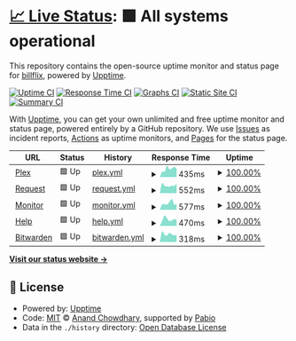 # [📈 Live Status](https://billflix.github.io/upptime): <!--live status--> **🟩 All systems operational**

This repository contains the open-source uptime monitor and status page for [billflix](https://billflix.github.io/upptime), powered by [Upptime](https://github.com/upptime/upptime).

[![Uptime CI](https://github.com/billflix/upptime/workflows/Uptime%20CI/badge.svg)](https://github.com/billflix/upptime/actions?query=workflow%3A%22Uptime+CI%22)
[![Response Time CI](https://github.com/billflix/upptime/workflows/Response%20Time%20CI/badge.svg)](https://github.com/billflix/upptime/actions?query=workflow%3A%22Response+Time+CI%22)
[![Graphs CI](https://github.com/billflix/upptime/workflows/Graphs%20CI/badge.svg)](https://github.com/billflix/upptime/actions?query=workflow%3A%22Graphs+CI%22)
[![Static Site CI](https://github.com/billflix/upptime/workflows/Static%20Site%20CI/badge.svg)](https://github.com/billflix/upptime/actions?query=workflow%3A%22Static+Site+CI%22)
[![Summary CI](https://github.com/billflix/upptime/workflows/Summary%20CI/badge.svg)](https://github.com/billflix/upptime/actions?query=workflow%3A%22Summary+CI%22)

With [Upptime](https://upptime.js.org), you can get your own unlimited and free uptime monitor and status page, powered entirely by a GitHub repository. We use [Issues](https://github.com/billflix/upptime/issues) as incident reports, [Actions](https://github.com/billflix/upptime/actions) as uptime monitors, and [Pages](https://billflix.github.io/upptime) for the status page.

<!--start: status pages-->
<!-- This summary is generated by Upptime (https://github.com/upptime/upptime) -->
<!-- Do not edit this manually, your changes will be overwritten -->
<!-- prettier-ignore -->
| URL | Status | History | Response Time | Uptime |
| --- | ------ | ------- | ------------- | ------ |
| <img alt="" src="https://icons.duckduckgo.com/ip3/plex.billflix.media.ico" height="13"> [Plex](https://plex.billflix.media) | 🟩 Up | [plex.yml](https://github.com/billflix/upptime/commits/HEAD/history/plex.yml) | <details><summary><img alt="Response time graph" src="./graphs/plex/response-time-week.png" height="20"> 435ms</summary><br><a href="https://billflix.github.io/upptime/history/plex"><img alt="Response time 354" src="https://img.shields.io/endpoint?url=https%3A%2F%2Fraw.githubusercontent.com%2Fbillflix%2Fupptime%2FHEAD%2Fapi%2Fplex%2Fresponse-time.json"></a><br><a href="https://billflix.github.io/upptime/history/plex"><img alt="24-hour response time 302" src="https://img.shields.io/endpoint?url=https%3A%2F%2Fraw.githubusercontent.com%2Fbillflix%2Fupptime%2FHEAD%2Fapi%2Fplex%2Fresponse-time-day.json"></a><br><a href="https://billflix.github.io/upptime/history/plex"><img alt="7-day response time 435" src="https://img.shields.io/endpoint?url=https%3A%2F%2Fraw.githubusercontent.com%2Fbillflix%2Fupptime%2FHEAD%2Fapi%2Fplex%2Fresponse-time-week.json"></a><br><a href="https://billflix.github.io/upptime/history/plex"><img alt="30-day response time 389" src="https://img.shields.io/endpoint?url=https%3A%2F%2Fraw.githubusercontent.com%2Fbillflix%2Fupptime%2FHEAD%2Fapi%2Fplex%2Fresponse-time-month.json"></a><br><a href="https://billflix.github.io/upptime/history/plex"><img alt="1-year response time 353" src="https://img.shields.io/endpoint?url=https%3A%2F%2Fraw.githubusercontent.com%2Fbillflix%2Fupptime%2FHEAD%2Fapi%2Fplex%2Fresponse-time-year.json"></a></details> | <details><summary><a href="https://billflix.github.io/upptime/history/plex">100.00%</a></summary><a href="https://billflix.github.io/upptime/history/plex"><img alt="All-time uptime 99.11%" src="https://img.shields.io/endpoint?url=https%3A%2F%2Fraw.githubusercontent.com%2Fbillflix%2Fupptime%2FHEAD%2Fapi%2Fplex%2Fuptime.json"></a><br><a href="https://billflix.github.io/upptime/history/plex"><img alt="24-hour uptime 100.00%" src="https://img.shields.io/endpoint?url=https%3A%2F%2Fraw.githubusercontent.com%2Fbillflix%2Fupptime%2FHEAD%2Fapi%2Fplex%2Fuptime-day.json"></a><br><a href="https://billflix.github.io/upptime/history/plex"><img alt="7-day uptime 100.00%" src="https://img.shields.io/endpoint?url=https%3A%2F%2Fraw.githubusercontent.com%2Fbillflix%2Fupptime%2FHEAD%2Fapi%2Fplex%2Fuptime-week.json"></a><br><a href="https://billflix.github.io/upptime/history/plex"><img alt="30-day uptime 100.00%" src="https://img.shields.io/endpoint?url=https%3A%2F%2Fraw.githubusercontent.com%2Fbillflix%2Fupptime%2FHEAD%2Fapi%2Fplex%2Fuptime-month.json"></a><br><a href="https://billflix.github.io/upptime/history/plex"><img alt="1-year uptime 99.05%" src="https://img.shields.io/endpoint?url=https%3A%2F%2Fraw.githubusercontent.com%2Fbillflix%2Fupptime%2FHEAD%2Fapi%2Fplex%2Fuptime-year.json"></a></details>
| <img alt="" src="https://icons.duckduckgo.com/ip3/request.billflix.media.ico" height="13"> [Request](https://request.billflix.media) | 🟩 Up | [request.yml](https://github.com/billflix/upptime/commits/HEAD/history/request.yml) | <details><summary><img alt="Response time graph" src="./graphs/request/response-time-week.png" height="20"> 552ms</summary><br><a href="https://billflix.github.io/upptime/history/request"><img alt="Response time 516" src="https://img.shields.io/endpoint?url=https%3A%2F%2Fraw.githubusercontent.com%2Fbillflix%2Fupptime%2FHEAD%2Fapi%2Frequest%2Fresponse-time.json"></a><br><a href="https://billflix.github.io/upptime/history/request"><img alt="24-hour response time 725" src="https://img.shields.io/endpoint?url=https%3A%2F%2Fraw.githubusercontent.com%2Fbillflix%2Fupptime%2FHEAD%2Fapi%2Frequest%2Fresponse-time-day.json"></a><br><a href="https://billflix.github.io/upptime/history/request"><img alt="7-day response time 552" src="https://img.shields.io/endpoint?url=https%3A%2F%2Fraw.githubusercontent.com%2Fbillflix%2Fupptime%2FHEAD%2Fapi%2Frequest%2Fresponse-time-week.json"></a><br><a href="https://billflix.github.io/upptime/history/request"><img alt="30-day response time 546" src="https://img.shields.io/endpoint?url=https%3A%2F%2Fraw.githubusercontent.com%2Fbillflix%2Fupptime%2FHEAD%2Fapi%2Frequest%2Fresponse-time-month.json"></a><br><a href="https://billflix.github.io/upptime/history/request"><img alt="1-year response time 519" src="https://img.shields.io/endpoint?url=https%3A%2F%2Fraw.githubusercontent.com%2Fbillflix%2Fupptime%2FHEAD%2Fapi%2Frequest%2Fresponse-time-year.json"></a></details> | <details><summary><a href="https://billflix.github.io/upptime/history/request">100.00%</a></summary><a href="https://billflix.github.io/upptime/history/request"><img alt="All-time uptime 99.11%" src="https://img.shields.io/endpoint?url=https%3A%2F%2Fraw.githubusercontent.com%2Fbillflix%2Fupptime%2FHEAD%2Fapi%2Frequest%2Fuptime.json"></a><br><a href="https://billflix.github.io/upptime/history/request"><img alt="24-hour uptime 100.00%" src="https://img.shields.io/endpoint?url=https%3A%2F%2Fraw.githubusercontent.com%2Fbillflix%2Fupptime%2FHEAD%2Fapi%2Frequest%2Fuptime-day.json"></a><br><a href="https://billflix.github.io/upptime/history/request"><img alt="7-day uptime 100.00%" src="https://img.shields.io/endpoint?url=https%3A%2F%2Fraw.githubusercontent.com%2Fbillflix%2Fupptime%2FHEAD%2Fapi%2Frequest%2Fuptime-week.json"></a><br><a href="https://billflix.github.io/upptime/history/request"><img alt="30-day uptime 100.00%" src="https://img.shields.io/endpoint?url=https%3A%2F%2Fraw.githubusercontent.com%2Fbillflix%2Fupptime%2FHEAD%2Fapi%2Frequest%2Fuptime-month.json"></a><br><a href="https://billflix.github.io/upptime/history/request"><img alt="1-year uptime 99.05%" src="https://img.shields.io/endpoint?url=https%3A%2F%2Fraw.githubusercontent.com%2Fbillflix%2Fupptime%2FHEAD%2Fapi%2Frequest%2Fuptime-year.json"></a></details>
| <img alt="" src="https://icons.duckduckgo.com/ip3/monitor.billflix.media.ico" height="13"> [Monitor](https://monitor.billflix.media) | 🟩 Up | [monitor.yml](https://github.com/billflix/upptime/commits/HEAD/history/monitor.yml) | <details><summary><img alt="Response time graph" src="./graphs/monitor/response-time-week.png" height="20"> 577ms</summary><br><a href="https://billflix.github.io/upptime/history/monitor"><img alt="Response time 470" src="https://img.shields.io/endpoint?url=https%3A%2F%2Fraw.githubusercontent.com%2Fbillflix%2Fupptime%2FHEAD%2Fapi%2Fmonitor%2Fresponse-time.json"></a><br><a href="https://billflix.github.io/upptime/history/monitor"><img alt="24-hour response time 471" src="https://img.shields.io/endpoint?url=https%3A%2F%2Fraw.githubusercontent.com%2Fbillflix%2Fupptime%2FHEAD%2Fapi%2Fmonitor%2Fresponse-time-day.json"></a><br><a href="https://billflix.github.io/upptime/history/monitor"><img alt="7-day response time 577" src="https://img.shields.io/endpoint?url=https%3A%2F%2Fraw.githubusercontent.com%2Fbillflix%2Fupptime%2FHEAD%2Fapi%2Fmonitor%2Fresponse-time-week.json"></a><br><a href="https://billflix.github.io/upptime/history/monitor"><img alt="30-day response time 521" src="https://img.shields.io/endpoint?url=https%3A%2F%2Fraw.githubusercontent.com%2Fbillflix%2Fupptime%2FHEAD%2Fapi%2Fmonitor%2Fresponse-time-month.json"></a><br><a href="https://billflix.github.io/upptime/history/monitor"><img alt="1-year response time 471" src="https://img.shields.io/endpoint?url=https%3A%2F%2Fraw.githubusercontent.com%2Fbillflix%2Fupptime%2FHEAD%2Fapi%2Fmonitor%2Fresponse-time-year.json"></a></details> | <details><summary><a href="https://billflix.github.io/upptime/history/monitor">100.00%</a></summary><a href="https://billflix.github.io/upptime/history/monitor"><img alt="All-time uptime 99.11%" src="https://img.shields.io/endpoint?url=https%3A%2F%2Fraw.githubusercontent.com%2Fbillflix%2Fupptime%2FHEAD%2Fapi%2Fmonitor%2Fuptime.json"></a><br><a href="https://billflix.github.io/upptime/history/monitor"><img alt="24-hour uptime 100.00%" src="https://img.shields.io/endpoint?url=https%3A%2F%2Fraw.githubusercontent.com%2Fbillflix%2Fupptime%2FHEAD%2Fapi%2Fmonitor%2Fuptime-day.json"></a><br><a href="https://billflix.github.io/upptime/history/monitor"><img alt="7-day uptime 100.00%" src="https://img.shields.io/endpoint?url=https%3A%2F%2Fraw.githubusercontent.com%2Fbillflix%2Fupptime%2FHEAD%2Fapi%2Fmonitor%2Fuptime-week.json"></a><br><a href="https://billflix.github.io/upptime/history/monitor"><img alt="30-day uptime 100.00%" src="https://img.shields.io/endpoint?url=https%3A%2F%2Fraw.githubusercontent.com%2Fbillflix%2Fupptime%2FHEAD%2Fapi%2Fmonitor%2Fuptime-month.json"></a><br><a href="https://billflix.github.io/upptime/history/monitor"><img alt="1-year uptime 99.05%" src="https://img.shields.io/endpoint?url=https%3A%2F%2Fraw.githubusercontent.com%2Fbillflix%2Fupptime%2FHEAD%2Fapi%2Fmonitor%2Fuptime-year.json"></a></details>
| <img alt="" src="https://icons.duckduckgo.com/ip3/help.billflix.media.ico" height="13"> [Help](https://help.billflix.media) | 🟩 Up | [help.yml](https://github.com/billflix/upptime/commits/HEAD/history/help.yml) | <details><summary><img alt="Response time graph" src="./graphs/help/response-time-week.png" height="20"> 470ms</summary><br><a href="https://billflix.github.io/upptime/history/help"><img alt="Response time 405" src="https://img.shields.io/endpoint?url=https%3A%2F%2Fraw.githubusercontent.com%2Fbillflix%2Fupptime%2FHEAD%2Fapi%2Fhelp%2Fresponse-time.json"></a><br><a href="https://billflix.github.io/upptime/history/help"><img alt="24-hour response time 396" src="https://img.shields.io/endpoint?url=https%3A%2F%2Fraw.githubusercontent.com%2Fbillflix%2Fupptime%2FHEAD%2Fapi%2Fhelp%2Fresponse-time-day.json"></a><br><a href="https://billflix.github.io/upptime/history/help"><img alt="7-day response time 470" src="https://img.shields.io/endpoint?url=https%3A%2F%2Fraw.githubusercontent.com%2Fbillflix%2Fupptime%2FHEAD%2Fapi%2Fhelp%2Fresponse-time-week.json"></a><br><a href="https://billflix.github.io/upptime/history/help"><img alt="30-day response time 405" src="https://img.shields.io/endpoint?url=https%3A%2F%2Fraw.githubusercontent.com%2Fbillflix%2Fupptime%2FHEAD%2Fapi%2Fhelp%2Fresponse-time-month.json"></a><br><a href="https://billflix.github.io/upptime/history/help"><img alt="1-year response time 409" src="https://img.shields.io/endpoint?url=https%3A%2F%2Fraw.githubusercontent.com%2Fbillflix%2Fupptime%2FHEAD%2Fapi%2Fhelp%2Fresponse-time-year.json"></a></details> | <details><summary><a href="https://billflix.github.io/upptime/history/help">100.00%</a></summary><a href="https://billflix.github.io/upptime/history/help"><img alt="All-time uptime 99.11%" src="https://img.shields.io/endpoint?url=https%3A%2F%2Fraw.githubusercontent.com%2Fbillflix%2Fupptime%2FHEAD%2Fapi%2Fhelp%2Fuptime.json"></a><br><a href="https://billflix.github.io/upptime/history/help"><img alt="24-hour uptime 100.00%" src="https://img.shields.io/endpoint?url=https%3A%2F%2Fraw.githubusercontent.com%2Fbillflix%2Fupptime%2FHEAD%2Fapi%2Fhelp%2Fuptime-day.json"></a><br><a href="https://billflix.github.io/upptime/history/help"><img alt="7-day uptime 100.00%" src="https://img.shields.io/endpoint?url=https%3A%2F%2Fraw.githubusercontent.com%2Fbillflix%2Fupptime%2FHEAD%2Fapi%2Fhelp%2Fuptime-week.json"></a><br><a href="https://billflix.github.io/upptime/history/help"><img alt="30-day uptime 100.00%" src="https://img.shields.io/endpoint?url=https%3A%2F%2Fraw.githubusercontent.com%2Fbillflix%2Fupptime%2FHEAD%2Fapi%2Fhelp%2Fuptime-month.json"></a><br><a href="https://billflix.github.io/upptime/history/help"><img alt="1-year uptime 99.06%" src="https://img.shields.io/endpoint?url=https%3A%2F%2Fraw.githubusercontent.com%2Fbillflix%2Fupptime%2FHEAD%2Fapi%2Fhelp%2Fuptime-year.json"></a></details>
| <img alt="" src="https://icons.duckduckgo.com/ip3/bitwarden.billflix.media.ico" height="13"> [Bitwarden](https://bitwarden.billflix.media) | 🟩 Up | [bitwarden.yml](https://github.com/billflix/upptime/commits/HEAD/history/bitwarden.yml) | <details><summary><img alt="Response time graph" src="./graphs/bitwarden/response-time-week.png" height="20"> 318ms</summary><br><a href="https://billflix.github.io/upptime/history/bitwarden"><img alt="Response time 315" src="https://img.shields.io/endpoint?url=https%3A%2F%2Fraw.githubusercontent.com%2Fbillflix%2Fupptime%2FHEAD%2Fapi%2Fbitwarden%2Fresponse-time.json"></a><br><a href="https://billflix.github.io/upptime/history/bitwarden"><img alt="24-hour response time 290" src="https://img.shields.io/endpoint?url=https%3A%2F%2Fraw.githubusercontent.com%2Fbillflix%2Fupptime%2FHEAD%2Fapi%2Fbitwarden%2Fresponse-time-day.json"></a><br><a href="https://billflix.github.io/upptime/history/bitwarden"><img alt="7-day response time 318" src="https://img.shields.io/endpoint?url=https%3A%2F%2Fraw.githubusercontent.com%2Fbillflix%2Fupptime%2FHEAD%2Fapi%2Fbitwarden%2Fresponse-time-week.json"></a><br><a href="https://billflix.github.io/upptime/history/bitwarden"><img alt="30-day response time 317" src="https://img.shields.io/endpoint?url=https%3A%2F%2Fraw.githubusercontent.com%2Fbillflix%2Fupptime%2FHEAD%2Fapi%2Fbitwarden%2Fresponse-time-month.json"></a><br><a href="https://billflix.github.io/upptime/history/bitwarden"><img alt="1-year response time 315" src="https://img.shields.io/endpoint?url=https%3A%2F%2Fraw.githubusercontent.com%2Fbillflix%2Fupptime%2FHEAD%2Fapi%2Fbitwarden%2Fresponse-time-year.json"></a></details> | <details><summary><a href="https://billflix.github.io/upptime/history/bitwarden">100.00%</a></summary><a href="https://billflix.github.io/upptime/history/bitwarden"><img alt="All-time uptime 99.19%" src="https://img.shields.io/endpoint?url=https%3A%2F%2Fraw.githubusercontent.com%2Fbillflix%2Fupptime%2FHEAD%2Fapi%2Fbitwarden%2Fuptime.json"></a><br><a href="https://billflix.github.io/upptime/history/bitwarden"><img alt="24-hour uptime 100.00%" src="https://img.shields.io/endpoint?url=https%3A%2F%2Fraw.githubusercontent.com%2Fbillflix%2Fupptime%2FHEAD%2Fapi%2Fbitwarden%2Fuptime-day.json"></a><br><a href="https://billflix.github.io/upptime/history/bitwarden"><img alt="7-day uptime 100.00%" src="https://img.shields.io/endpoint?url=https%3A%2F%2Fraw.githubusercontent.com%2Fbillflix%2Fupptime%2FHEAD%2Fapi%2Fbitwarden%2Fuptime-week.json"></a><br><a href="https://billflix.github.io/upptime/history/bitwarden"><img alt="30-day uptime 100.00%" src="https://img.shields.io/endpoint?url=https%3A%2F%2Fraw.githubusercontent.com%2Fbillflix%2Fupptime%2FHEAD%2Fapi%2Fbitwarden%2Fuptime-month.json"></a><br><a href="https://billflix.github.io/upptime/history/bitwarden"><img alt="1-year uptime 99.14%" src="https://img.shields.io/endpoint?url=https%3A%2F%2Fraw.githubusercontent.com%2Fbillflix%2Fupptime%2FHEAD%2Fapi%2Fbitwarden%2Fuptime-year.json"></a></details>

<!--end: status pages-->

[**Visit our status website →**](https://billflix.github.io/upptime)

## 📄 License

- Powered by: [Upptime](https://github.com/upptime/upptime)
- Code: [MIT](./LICENSE) © [Anand Chowdhary](https://anandchowdhary.com), supported by [Pabio](https://pabio.com)
- Data in the `./history` directory: [Open Database License](https://opendatacommons.org/licenses/odbl/1-0/)
